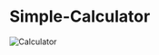 # Simple-Calculator

![Calculator](https://user-images.githubusercontent.com/98892562/235190924-e7a38551-90d9-41ab-b815-091f002a0317.png)
